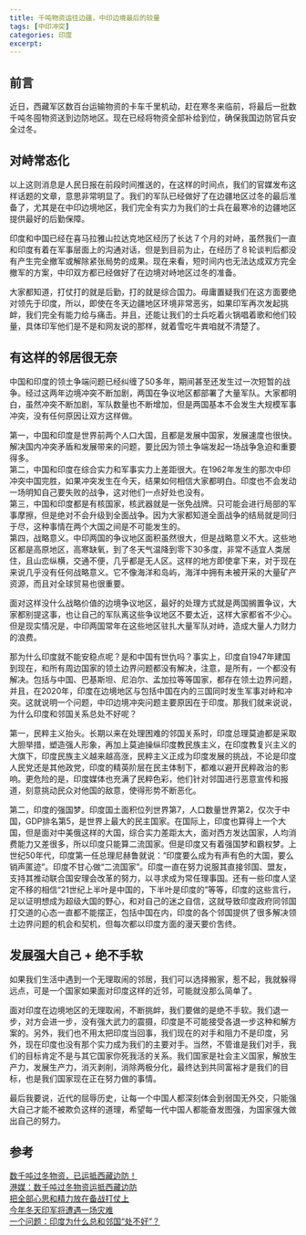 ```yaml
---
title: 千吨物资运往边疆，中印边境最后的较量
tags: [中印冲突]
categories: 印度
excerpt: 
---
```


## 前言
近日，西藏军区数百台运输物资的卡车千里机动，赶在寒冬来临前，将最后一批数千吨冬囤物资送到边防地区。现在已经将物资全部补给到位，确保我国边防官兵安全过冬。

## 对峙常态化
以上这则消息是人民日报在前段时间推送的，在这样的时间点，我们的官媒发布这样话题的文章，意思非常明显了。我们的军队已经做好了在边疆地区过冬的最后准备了，尤其是在中印边境地区，我们完全有实力为我们的士兵在最寒冷的边疆地区提供最好的后勤保障。

印度和中国已经在喜马拉雅山拉达克地区经历了长达７个月的对峙，虽然我们一直和印度有着在军事层面上的沟通对话，但是到目前为止，在经历了８轮谈判后都没有产生完全撤军或解除紧张局势的成果。现在来看，短时间内也无法达成双方完全撤军的方案，中印双方都已经做好了在边境对峙地区过冬的准备。

大家都知道，打仗打的就是后勤，打的就是综合国力。毋庸置疑我们在这方面要绝对领先于印度，所以，即使在冬天边疆地区环境非常恶劣，如果印军再次发起挑衅，我们完全有能力给与痛击。并且，还能让我们的士兵吃着火锅唱着歌和他们较量，具体印军他们是不是和网友说的那样，就着雪吃牛粪咱就不清楚了。

## 有这样的邻居很无奈
中国和印度的领土争端问题已经纠缠了50多年，期间甚至还发生过一次短暂的战争。经过这两年边境冲突不断加剧，两国在争议地区都部署了大量军队。大家都明白，虽然冲突不断加剧，军队数量也不断增加，但是两国基本不会发生大规模军事冲突，没有任何原因让双方这样做。

第一，中国和印度是世界前两个人口大国，且都是发展中国家，发展速度也很快。解决国内冲突矛盾和发展带来的问题，要比因为领土争端发起一场战争急迫和重要得多。  
第二，中国和印度在综合实力和军事实力上差距很大。在1962年发生的那次中印冲突中国完胜，如果冲突发生在今天，结果如何相信大家都明白。印度也不会发动一场明知自己要失败的战争，这对他们一点好处也没有。  
第三，中国和印度都是有核国家，核武器就是一张免战牌。只可能会进行局部的军事摩擦，但是绝对不会升级到全面战争。因为大家都知道全面战争的结局就是同归于尽，这种事情在两个大国之间是不可能发生的。  
第四，战略意义。中印两国的争议地区面积虽然很大，但是战略意义不大。这些地区都是高原地区，高寒缺氧，到了冬天气温降到零下30多度，非常不适宜人类居住，且山峦纵横，交通不便，几乎都是无人区。这样的地方即使拿下来，对于现在来说几乎没有任何战略意义。它不像海洋和岛屿，海洋中拥有未被开采的大量矿产资源，而且对全球贸易也很重要。

面对这样没什么战略价值的边境争议地区，最好的处理方式就是两国搁置争议，大家都别提这事，也让自己的军队离这些争议地区不要太近，这样大家都省不少心。但是现实情况是，中印两国常年在这些地区驻扎大量军队对峙，造成大量人力财力的浪费。

那为什么印度就不能安稳点呢？是和中国有世仇吗？事实上，印度自1947年建国到现在，和所有周边国家的领土边界问题都没有解决，注意，是所有，一个都没有解决。包括与中国、巴基斯坦、尼泊尔、孟加拉等等国家，都存在领土边界问题，并且，在2020年，印度在边境地区与包括中国在内的三国同时发生军事对峙和冲突。这就说明一个问题，中印边境冲突问题主要原因在于印度。那我们就来说说，为什么印度和邻国关系总处不好呢？

第一，民粹主义抬头。长期以来在处理困难的邻国关系时，印度总理莫迪都是采取大胆举措，塑造强人形象，再加上莫迪操纵印度教民族主义，在印度教复兴主义的大旗下，印度民族主义越来越高涨，民粹主义正成为印度发展的挑战，不论是印度人民党还是其他政党，印度的精英阶层在民主体制下，都难以避开民粹政治的影响。更危险的是，印度媒体也充满了民粹色彩，他们针对邻国进行恶意宣传和报道，刻意挑动民众对他国的敌意，使得形势不断恶化。

第二，印度的强国梦。印度国土面积位列世界第7，人口数量世界第2，仅次于中国，GDP排名第5，是世界上最大的民主国家。在国际上，印度也算得上一个大国，但是面对中美俄这样的大国，综合实力差距太大，面对西方发达国家，人均消费能力又差很多，所以印度只能算二流国家。但是印度又有着强国梦和霸权梦。上世纪50年代，印度第一任总理尼赫鲁就说：“印度要么成为有声有色的大国，要么销声匿迹”。印度不甘心做“二流国家”。印度一直在努力说服其直接邻国、盟友，支持其推动联合国安理会改革的努力，以寻求成为常任理事国。还有一些印度人坚定不移的相信“21世纪上半叶是中国的，下半叶是印度的”等等，印度的这些言行，足以证明想成为超级大国的野心，和对自己的迷之自信，这就导致印度政府同邻国打交道的心态一直都不能摆正，包括中国在内，印度的各个邻国提供了很多解决领土边界问题的机会和契机，但每次都以印度方面的漫天要价吿终。

## 发展强大自己 + 绝不手软
如果我们生活中遇到一个无理取闹的邻居，我们可以选择搬家，惹不起，我就躲得远点，可是一个国家如果面对印度这样的近邻，可能就没那么简单了。

面对印度在边境地区的无理取闹，不断挑衅，我们要做的是绝不手软。我们退一步，对方会进一步，没有强大武力的震摄，印度是不可能接受各退一步这种和解方案的。另外，我们也不用太把印度当回事，我们现在的对手和阻力不是印度，另外，现在印度也没有那个实力成为我们的主要对手。当然，不管谁是我们对手，我们的目标肯定不是与其它国家你死我活的关系。我们国家是社会主义国家，解放生产力，发展生产力，消灭剥削，消除两极分化，最终达到共同富裕才是我们的目标，也是我们国家现在正在努力做的事情。

最后我要说，近代的屈辱历史，让每一个中国人都深刻体会到弱国无外交，只能强大自己才能不被欺负这样的道理，希望每一代中国人都能奋发图强，为国家强大做出自己的努力。

## 参考

[数千吨过冬物资，已运抵西藏边防！](https://finance.sina.com.cn/tech/2020-11-22/doc-iiznctke2720257.shtml)  
[港媒：数千吨过冬物资运抵西藏边防](https://finance.sina.com.cn/china/gncj/2020-11-25/doc-iiznctke3124926.shtml)  
[把全部心思和精力放在备战打仗上](http://www.81.cn/jfjbmap/content/2020-10/14/content_273365.htm)  
[今年冬天印军将遭遇一场灾难](https://zhuanlan.zhihu.com/p/259856797)  
[一个问题：印度为什么总和邻国“处不好”？](http://news.cctv.com/2020/06/22/ARTIqMRj2jeJ08e3i5iHdEYF200622.shtml)  










